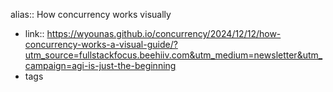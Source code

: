 alias:: How concurrency works visually

- link:: https://wyounas.github.io/concurrency/2024/12/12/how-concurrency-works-a-visual-guide/?utm_source=fullstackfocus.beehiiv.com&utm_medium=newsletter&utm_campaign=agi-is-just-the-beginning
- tags